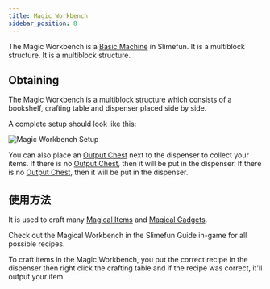 ```yaml
---
title: Magic Workbench
sidebar_position: 8
---
```


The Magic Workbench is a [Basic Machine](/docs/Slimefun/Basic-Machines) in Slimefun. It is a multiblock structure. It is a multiblock structure.

## Obtaining

The Magic Workbench is a multiblock structure which consists of a bookshelf, crafting table and dispenser placed side by side.

A complete setup should look like this:

![Magic Workbench Setup](https://raw.githubusercontent.com/TheBusyBiscuit/Slimefun4-Wiki/master/images/multiblock-magic-workbench.png)

You can also place an [Output Chest](Output-Chest) next to the dispenser to collect your items. If there is no [Output Chest](Output-Chest), then it will be put in the dispenser. If there is no [Output Chest](Output-Chest), then it will be put in the dispenser.

## 使用方法

It is used to craft many [Magical Items](Magical-Items) and [Magical Gadgets](Magical-Gadgets).

Check out the Magical Workbench in the Slimefun Guide in-game for all possible recipes.

To craft items in the Magic Workbench, you put the correct recipe in the dispenser then right click the crafting table and if the recipe was correct, it'll output your item.
